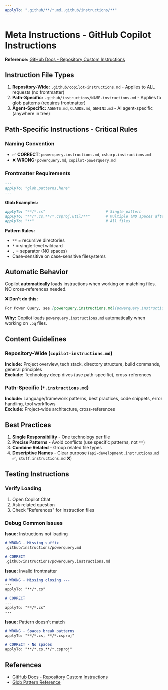 ```yaml
---
applyTo: ".github/**/*.md,.github/instructions/**"
---
```


# Meta Instructions - GitHub Copilot Instructions

**Reference:** [GitHub Docs - Repository Custom Instructions](https://docs.github.com/en/copilot/customizing-copilot/adding-custom-instructions-for-github-copilot)

## Instruction File Types

1. **Repository-Wide:** `.github/copilot-instructions.md` - Applies to ALL requests (no frontmatter)
2. **Path-Specific:** `.github/instructions/NAME.instructions.md` - Applies to glob patterns (requires frontmatter)
3. **Agent-Specific:** `AGENTS.md`, `CLAUDE.md`, `GEMINI.md` - AI agent-specific (anywhere in tree)

## Path-Specific Instructions - Critical Rules

### Naming Convention
- ✅ **CORRECT:** `powerquery.instructions.md`, `csharp.instructions.md`
- ❌ **WRONG:** `powerquery.md`, `copilot-powerquery.md`

### Frontmatter Requirements
```markdown
---
applyTo: "glob,patterns,here"
---
```

**Glob Examples:**
```markdown
applyTo: "**/*.cs"                           # Single pattern
applyTo: "**/*.cs,**/*.csproj,util/**"       # Multiple (NO spaces after commas)
applyTo: "**"                                # All files
```

**Pattern Rules:**
- `**` = recursive directories
- `*` = single-level wildcard
- `,` = separator (NO spaces)
- Case-sensitive on case-sensitive filesystems

## Automatic Behavior

Copilot **automatically** loads instructions when working on matching files. NO cross-references needed.

**❌ Don't do this:**
```markdown
For Power Query, see [powerquery.instructions.md](powerquery.instructions.md)
```

**Why:** Copilot loads `powerquery.instructions.md` automatically when working on `.pq` files.

## Content Guidelines

### Repository-Wide (`copilot-instructions.md`)
**Include:** Project overview, tech stack, directory structure, build commands, general principles  
**Exclude:** Technology deep dives (use path-specific), cross-references

### Path-Specific (`*.instructions.md`)
**Include:** Language/framework patterns, best practices, code snippets, error handling, tool workflows  
**Exclude:** Project-wide architecture, cross-references

## Best Practices

1. **Single Responsibility** - One technology per file
2. **Precise Patterns** - Avoid conflicts (use specific patterns, not `**`)
3. **Combine Related** - Group related file types
4. **Descriptive Names** - Clear purpose (`api-development.instructions.md` ✅, `stuff.instructions.md` ❌)

## Testing Instructions

### Verify Loading
1. Open Copilot Chat
2. Ask related question
3. Check "References" for instruction files

### Debug Common Issues

**Issue:** Instructions not loading
```markdown
# WRONG - Missing suffix
.github/instructions/powerquery.md

# CORRECT
.github/instructions/powerquery.instructions.md
```

**Issue:** Invalid frontmatter
```markdown
# WRONG - Missing closing ---
---
applyTo: "**/*.cs"

# CORRECT
---
applyTo: "**/*.cs"
---
```

**Issue:** Pattern doesn't match
```markdown
# WRONG - Spaces break patterns
applyTo: "**/*.cs, **/*.csproj"

# CORRECT - No spaces
applyTo: "**/*.cs,**/*.csproj"
```

## References

- [GitHub Docs - Repository Custom Instructions](https://docs.github.com/en/copilot/customizing-copilot/adding-custom-instructions-for-github-copilot)
- [Glob Pattern Reference](https://en.wikipedia.org/wiki/Glob_(programming))
